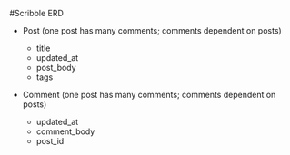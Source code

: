 #Scribble ERD

* Post (one post has many comments; comments dependent on posts)
  * title
  * updated_at
  * post_body
  * tags

* Comment (one post has many comments; comments dependent on posts)
  * updated_at
  * comment_body
  * post_id
